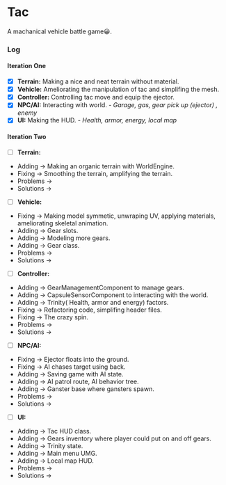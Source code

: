 # Tac
A machanical vehicle battle game:grinning:.

### Log
#### Iteration One
- [x] **Terrain:** Making a nice and neat terrain without material.
- [x] **Vehicle:** Ameliorating the manipulation of tac and simplifing the mesh.
- [x] **Controller:** Controlling tac move and equip the ejector.
- [x] **NPC/AI:** Interacting with world. - *Garage, gas, gear pick up (ejector) , enemy*
- [x] **UI:** Making the HUD. - *Health, armor, energy, local map*

#### Iteration Two
- [ ] **Terrain:** 
- Adding -> Making an organic terrain with WorldEngine.
- Fixing -> Smoothing the terrain, amplifying the terrain.
- Problems ->
- Solutions ->
- [ ] **Vehicle:** 
- Fixing -> Making model symmetic, unwraping UV, applying materials, ameliorating skeletal animation. 
- Adding -> Gear slots. 
- Adding -> Modeling more gears. 
- Adding -> Gear class.
- Problems ->
- Solutions ->
- [ ] **Controller:** 
- Adding -> GearManagementComponent to manage gears.
- Adding -> CapsuleSensorComponent to interacting with the world.
- Adding -> Trinity( Health, armor and energy) factors. 
- Fixing -> Refactoring code, simplifing header files.
- Fixing -> The crazy spin.
- Problems ->
- Solutions ->
- [ ] **NPC/AI:** 
- Fixing -> Ejector floats into the ground.
- Fixing -> AI chases target using back.
- Adding -> Saving game with AI state. 
- Adding -> AI patrol route, AI behavior tree.
- Adding -> Ganster base where gansters spawn.
- Problems ->
- Solutions ->
- [ ] **UI:** 
- Adding -> Tac HUD class.
- Adding -> Gears inventory where player could put on and off gears.
- Adding -> Trinity state. 
- Adding -> Main menu UMG.
- Adding -> Local map HUD.
- Problems ->
- Solutions ->